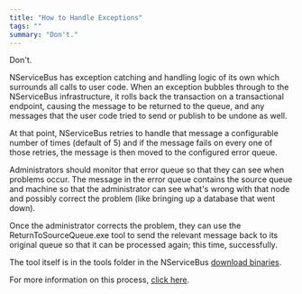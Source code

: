 ```yaml
---
title: "How to Handle Exceptions"
tags: ""
summary: "Don't."
---
```


Don't.

NServiceBus has exception catching and handling logic of its own which surrounds all calls to user code. When an exception bubbles through to the NServiceBus infrastructure, it rolls back the transaction on a transactional endpoint, causing the message to be returned to the queue, and any messages that the user code tried to send or publish to be undone as well.

At that point, NServiceBus retries to handle that message a configurable number of times (default of 5) and if the message fails on every one of those retries, the message is then moved to the configured error queue.

Administrators should monitor that error queue so that they can see when problems occur. The message in the error queue contains the source queue and machine so that the administrator can see what's wrong with that node and possibly correct the problem (like bringing up a database that went down).

Once the administrator corrects the problem, they can use the ReturnToSourceQueue.exe tool to send the relevant message back to its original queue so that it can be processed again; this time, successfully.

The tool itself is in the tools folder in the NServiceBus [download binaries](downloads).

For more information on this process, [click here](transactions-message-processing.md).

